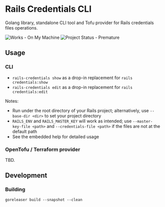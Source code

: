 # Rails Credentials CLI

Golang library, standalone CLI tool and Tofu provider for Rails credentials files operations.

![Works - On My Machine](https://img.shields.io/badge/Works-On_My_Machine-2ea44f) ![Project Status - Premature](https://img.shields.io/badge/Project_Status-Premature-yellow)

## Usage

### CLI

- `rails-credentials show` as a drop-in replacement for `rails credentials:show`
- `rails-credentials edit` as a drop-in replacement for `rails credentials:edit`

Notes:

- Run under the root directory of your Rails project; alternatively, use `--base-dir <dir>` to set your project directory
- `RAILS_ENV` and `RAILS_MASTER_KEY` will work as intended; use `--master-key-file <path>` and `--credentials-file <path>` if the files are not at the default path
- See the embedded help for detailed usage

### OpenTofu / Terraform provider

TBD.

## Development

### Building

```shell
goreleaser build --snapshot --clean
```
